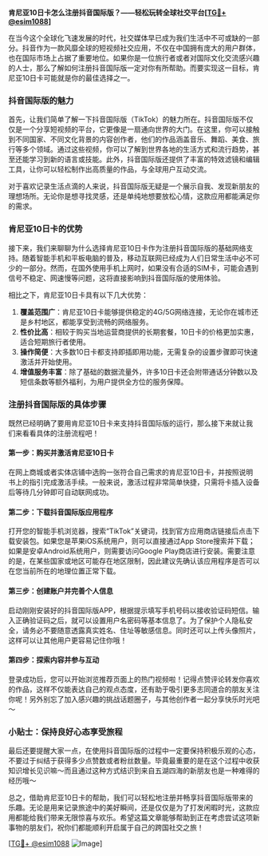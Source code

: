 **肯尼亚10日卡怎么注册抖音国际版？——轻松玩转全球社交平台[[TG💪+ @esim1088](https://t.me/s/esim1088)]**

在当今这个全球化飞速发展的时代，社交媒体早已成为我们生活中不可或缺的一部分。抖音作为一款风靡全球的短视频社交应用，不仅在中国拥有庞大的用户群体，也在国际市场上占据了重要地位。如果你是一位旅行者或者对国际文化交流感兴趣的人士，那么了解如何注册抖音国际版一定对你有所帮助。而要实现这一目标，肯尼亚10日卡可能就是你的最佳选择之一。

### 抖音国际版的魅力

首先，让我们简单了解一下抖音国际版（TikTok）的魅力所在。抖音国际版不仅仅是一个分享短视频的平台，它更像是一扇通向世界的大门。在这里，你可以接触到不同国家、不同文化背景的内容创作者，他们的作品涵盖音乐、舞蹈、美食、旅行等多个领域。通过这些视频，你可以了解到世界各地的生活方式和流行趋势，甚至还能学习到新的语言或技能。此外，抖音国际版还提供了丰富的特效滤镜和编辑工具，让你可以轻松制作出高质量的作品，与全球用户互动交流。

对于喜欢记录生活点滴的人来说，抖音国际版无疑是一个展示自我、发现新朋友的理想场所。无论你是想寻找灵感，还是单纯地想要放松心情，这款应用都能满足你的需求。

### 肯尼亚10日卡的优势

接下来，我们来聊聊为什么选择肯尼亚10日卡作为注册抖音国际版的基础网络支持。随着智能手机和平板电脑的普及，移动互联网已经成为人们日常生活中必不可少的一部分。然而，在国外使用手机上网时，如果没有合适的SIM卡，可能会遇到信号不稳定、网速慢等问题，这将直接影响到抖音国际版的使用体验。

相比之下，肯尼亚10日卡具有以下几大优势：

1. **覆盖范围广**：肯尼亚10日卡能够提供稳定的4G/5G网络连接，无论你在城市还是乡村地区，都能享受到流畅的网络服务。
2. **性价比高**：相较于购买当地运营商提供的长期套餐，10日卡的价格更加实惠，适合短期旅行者使用。
3. **操作简便**：大多数10日卡都支持即插即用功能，无需复杂的设置步骤即可快速激活并开始使用。
4. **增值服务丰富**：除了基础的数据流量外，许多10日卡还会附带通话分钟数以及短信条数等额外福利，为用户提供全方位的服务保障。

### 注册抖音国际版的具体步骤

既然已经明确了要用肯尼亚10日卡来支持抖音国际版的运行，那么接下来就让我们来看看具体的注册流程吧！

#### 第一步：购买并激活肯尼亚10日卡
在网上商城或者实体店铺中选购一张符合自己需求的肯尼亚10日卡，并按照说明书上的指引完成激活手续。一般来说，激活过程非常简单快捷，只需将卡插入设备后等待几分钟即可自动联网成功。

#### 第二步：下载抖音国际版应用程序
打开您的智能手机浏览器，搜索“TikTok”关键词，找到官方应用商店链接后点击下载安装包。如果您是苹果iOS系统用户，则可以直接通过App Store搜索并下载；如果是安卓Android系统用户，则需要访问Google Play商店进行安装。需要注意的是，在某些国家或地区可能存在地区限制，因此建议先确认该应用程序是否可以在您当前所在的地理位置正常下载。

#### 第三步：创建账户并完善个人信息
启动刚刚安装好的抖音国际版APP，根据提示填写手机号码以接收验证码短信。输入正确验证码之后，就可以设置用户名密码等基本信息了。为了保护个人隐私安全，请务必不要随意透露真实姓名、住址等敏感信息。同时还可以上传头像照片，这样可以让其他用户更容易记住你哦！

#### 第四步：探索内容并参与互动
登录成功后，您可以开始浏览推荐页面上的热门视频啦！记得点赞评论转发你喜欢的作品，这样不仅能表达自己的观点态度，还有助于吸引更多志同道合的朋友关注你呢！另外别忘了加入感兴趣的挑战话题圈子，与其他创作者一起分享快乐时光吧～

### 小贴士：保持良好心态享受旅程
最后还要提醒大家一点，在使用抖音国际版的过程中一定要保持积极乐观的心态，不要过于纠结于获得多少点赞数或者粉丝数量。毕竟最重要的是在这个过程中收获知识增长见识嘛～而且通过这种方式结识到来自五湖四海的新朋友也是一种难得的经历哦～

总之，借助肯尼亚10日卡的帮助，我们可以轻松地注册并畅享抖音国际版带来的乐趣。无论是用来记录旅途中的美好瞬间，还是仅仅是为了打发闲暇时光，这款应用都能给我们带来无限惊喜与欢乐。希望这篇文章能够帮助到正在考虑尝试这项新事物的朋友们，祝你们都能顺利开启属于自己的跨国社交之旅！

[[TG💪+ @esim1088](https://t.me/s/esim1088) ![Image](https://i.postimg.cc/4NQfJmqS/Snipaste-2025-05-13-00-14-12.png)]